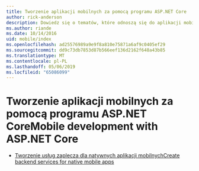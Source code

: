 ```yaml
---
title: Tworzenie aplikacji mobilnych za pomocą programu ASP.NET Core
author: rick-anderson
description: Dowiedz się o tematów, które odnoszą się do aplikacji mobilnych za pomocą platformy ASP.NET Core.
ms.author: riande
ms.date: 10/14/2016
uid: mobile/index
ms.openlocfilehash: ad25576989a9e9f8a810e75871a6af9c0405ef29
ms.sourcegitcommit: dd9c73db7853d87b566eef136d2162f648a43b85
ms.translationtype: MT
ms.contentlocale: pl-PL
ms.lasthandoff: 05/06/2019
ms.locfileid: "65086099"
---
```

# <a name="mobile-development-with-aspnet-core"></a><span data-ttu-id="f2972-103">Tworzenie aplikacji mobilnych za pomocą programu ASP.NET Core</span><span class="sxs-lookup"><span data-stu-id="f2972-103">Mobile development with ASP.NET Core</span></span>

* [<span data-ttu-id="f2972-104">Tworzenie usług zaplecza dla natywnych aplikacji mobilnych</span><span class="sxs-lookup"><span data-stu-id="f2972-104">Create backend services for native mobile apps</span></span>](native-mobile-backend.md)
